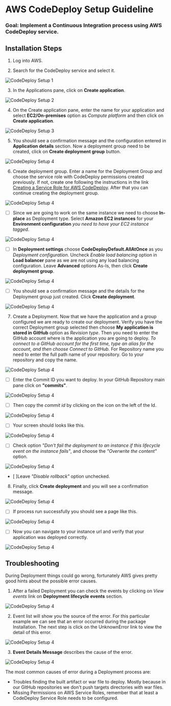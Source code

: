 # AWS CodeDeploy Setup Guideline

### Goal: Implement a Continuous Integration process using AWS CodeDeploy service.

## Installation Steps

  1. Log into AWS.

  2. Search for the CodeDeploy service and select it.

![CodeDeploy Setup 1](screenshots/CD01.png)

  3. In the Applications pane, click on **Create application**.

![CodeDeploy Setup 2](screenshots/CD02.png)

  4. On the Create application pane, enter the name for your application and select **EC2/On-premises** option as *Compute platform* and then click on **Create application**.

![CodeDeploy Setup 3](screenshots/CD03.png)

  5. You should see a confirmation message and the configuration entered in **Application details** section. Now a deployment group need to be created, click on **Create deployment group** button.

![CodeDeploy Setup 4](screenshots/CD04.png)

  6. Create deployment group. Enter a name for the Deployment Group and choose the service role with CodeDeploy permissions created previously. If not, create one following the instructions in the link [Creating a Service Role for AWS CodeDeploy](https://docs.aws.amazon.com/codedeploy/latest/userguide/getting-started-create-service-role.html#getting-started-create-service-role-console). After that you can continue creating the deployment group.

![CodeDeploy Setup 4](screenshots/CD05.png)

   - [ ] Since we are going to work on the same instance we need to choose **In-place** as Deployment type. Select **Amazon EC2 instances** for your **Environment configuration** *you need to have your EC2 instance tagged*.

![CodeDeploy Setup 4](screenshots/CD06.png)

   - [ ] In **Deployment settings** choose **CodeDeployDefault.AllAtOnce** as you *Deployment configuration*. Uncheck *Enable load balancing* option in **Load balancer** pane as we are not using any load balancing configuration. Leave **Advanced** options As-Is, then click **Create deployment group**.

![CodeDeploy Setup 4](screenshots/CD07.png)

   - [ ] You should see a confirmation message and the details for the Deployment group just created. Click **Create deployment**.

![CodeDeploy Setup 4](screenshots/CD08.png)

  7. Create a Deployment. Now that we have the application and a group configured we are ready to create our deployment. Verify you have the correct Deployment group selected then choose **My application is stored in GitHub** option as *Revision type*. Then you need to enter the GitHub account where is the application you are going to deploy. *To connect to a GitHub account for the first time, type an alias for the account, and then choose Connect to GitHub.*
     For Repository name you need to enter the full path name of your repository. Go to your repository and copy the name.

![CodeDeploy Setup 4](screenshots/CD09-01.png)

   - [ ] Enter the Commit ID you want to deploy. In your GitHub Repository main pane click on **"commits"**.

![CodeDeploy Setup 4](screenshots/CD09-02.png)

   - [ ] Then copy the *commit id* by clicking on the icon on the left of the Id.

![CodeDeploy Setup 4](screenshots/CD09-03.png)

   - [ ] Your screen should looks like this.

![CodeDeploy Setup 4](screenshots/CD09.png)

   - [ ] Check option *"Don't fail the deployment to an instance if this lifecycle event on the instance fails"*, and choose the *"Overwrite the content"* option.

![CodeDeploy Setup 4](screenshots/CD10.png)

   - [ ]Leave *"Disable rollback"* option unchecked.

  8. Finally, click **Create deployment** and you will see a confirmation message.

![CodeDeploy Setup 4](screenshots/CD11-1.png)

   - [ ] If process run successfully you should see a page like this.

![CodeDeploy Setup 4](screenshots/CD11-2.png)

   - [ ] Now you can navigate to your instance url and verify that your application was deployed correctly.

![CodeDeploy Setup 4](screenshots/CD12.png)

## Troubleshooting

During Deployment things could go wrong, fortunately AWS gives pretty good hints about the possible error causes.

  1. After a failed Deployment you can check the events by clicking on *View events* link on **Deployment lifecycle events** section.

![CodeDeploy Setup 4](screenshots/CD13-1.png)

  2. Event list will show you the source of the error. For this particular example we can see that an error occurred during the package Installation. The next step is click on the UnknownError link to view the detail of this error.

![CodeDeploy Setup 4](screenshots/CD13-2.png)

  3. **Event Details Message** describes the cause of the error.

![CodeDeploy Setup 4](screenshots/CD13-3.png)

The most common causes of error during a Deployment process are:

 - Troubles finding the built artifact or war file to deploy. Mostly because in our GitHub repositories we don't push targets directories with war files.
 - Missing Permissions on AWS Service Roles, remember that at least a CodeDeploy Service Role needs to be configured.
